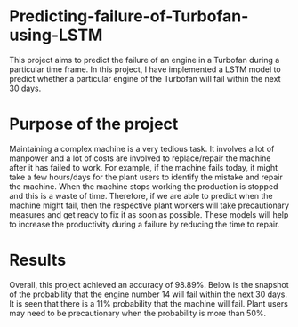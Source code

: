 # Predicting-failure-of-Turbofan-using-LSTM

This project aims to predict the failure of an engine in a Turbofan during a particular time frame. In this project, I have implemented a LSTM model to predict whether a particular engine of the Turbofan will fail within the next 30 days. 

# Purpose of the project

Maintaining a complex machine is a very tedious task. It involves a lot of manpower and a lot of costs are involved to replace/repair the machine after it has failed to work. For example, if the machine fails today, it might take a few hours/days for the plant users to identify the mistake and repair the machine. When the machine stops working the production is stopped and this is a waste of time. Therefore, if we are able to predict when the machine might fail, then the respective plant workers will take precautionary measures and get ready to fix it as soon as possible. These models will help to increase the productivity during a failure by reducing the time to repair.

# Results

Overall, this project achieved an accuracy of 98.89%. Below is the snapshot of the probability that the engine number 14 will fail within the next 30 days. It is seen that there is a 11% probability that the machine will fail. Plant users may need to be precautionary when the probability is more than 50%.

